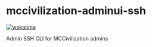 # mccivilization-adminui-ssh

[![wakatime](https://wakatime.com/badge/github/filip2cz/mccivilization-adminui-ssh.svg)](https://wakatime.com/badge/github/filip2cz/mccivilization-adminui-ssh)

Admin SSH CLI for MCCivilization admins
